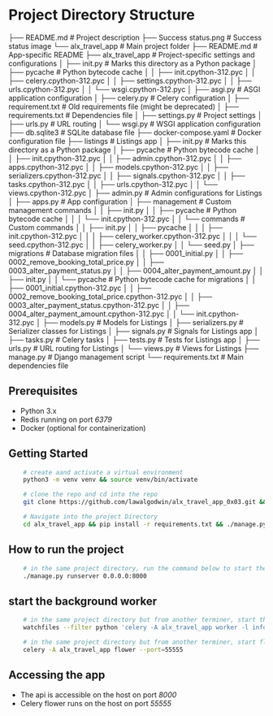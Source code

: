 # Project Directory Structure
├── README.md # Project description ├── Success status.png # Success status image └── alx_travel_app # Main project folder ├── README.md # App-specific README ├── alx_travel_app # Project-specific settings and configurations │ ├── init.py # Marks this directory as a Python package │ ├── pycache # Python bytecode cache │ │ ├── init.cpython-312.pyc │ │ ├── celery.cpython-312.pyc │ │ ├── settings.cpython-312.pyc │ │ ├── urls.cpython-312.pyc │ │ └── wsgi.cpython-312.pyc │ ├── asgi.py # ASGI application configuration │ ├── celery.py # Celery configuration │ ├── requirement.txt # Old requirements file (might be deprecated) │ ├── requirements.txt # Dependencies file │ ├── settings.py # Project settings │ ├── urls.py # URL routing │ └── wsgi.py # WSGI application configuration ├── db.sqlite3 # SQLite database file ├── docker-compose.yaml # Docker configuration file ├── listings # Listings app │ ├── init.py # Marks this directory as a Python package │ ├── pycache # Python bytecode cache │ │ ├── init.cpython-312.pyc │ │ ├── admin.cpython-312.pyc │ │ ├── apps.cpython-312.pyc │ │ ├── models.cpython-312.pyc │ │ ├── serializers.cpython-312.pyc │ │ ├── signals.cpython-312.pyc │ │ ├── tasks.cpython-312.pyc │ │ ├── urls.cpython-312.pyc │ │ └── views.cpython-312.pyc │ ├── admin.py # Admin configurations for Listings │ ├── apps.py # App configuration │ ├── management # Custom management commands │ │ ├── init.py │ │ ├── pycache # Python bytecode cache │ │ │ └── init.cpython-312.pyc │ │ └── commands # Custom commands │ │ ├── init.py │ │ ├── pycache │ │ │ ├── init.cpython-312.pyc │ │ │ ├── celery_worker.cpython-312.pyc │ │ │ └── seed.cpython-312.pyc │ │ ├── celery_worker.py │ │ └── seed.py │ ├── migrations # Database migration files │ │ ├── 0001_initial.py │ │ ├── 0002_remove_booking_total_price.py │ │ ├── 0003_alter_payment_status.py │ │ ├── 0004_alter_payment_amount.py │ │ ├── init.py │ │ └── pycache # Python bytecode cache for migrations │ │ ├── 0001_initial.cpython-312.pyc │ │ ├── 0002_remove_booking_total_price.cpython-312.pyc │ │ ├── 0003_alter_payment_status.cpython-312.pyc │ │ ├── 0004_alter_payment_amount.cpython-312.pyc │ │ └── init.cpython-312.pyc │ ├── models.py # Models for Listings │ ├── serializers.py # Serializer classes for Listings │ ├── signals.py # Signals for Listings app │ ├── tasks.py # Celery tasks │ ├── tests.py # Tests for Listings app │ ├── urls.py # URL routing for Listings │ └── views.py # Views for Listings ├── manage.py # Django management script └── requirements.txt # Main dependencies file

## Prerequisites

- Python 3.x
- Redis running on port *6379*
- Docker (optional for containerization)

## Getting Started
```bash
    # create aand activate a virtual environment
    python3 -m venv venv && source venv/bin/activate
```
```bash
    # clone the repo and cd into the repo
    git clone https://github.com/lawalgodwin/alx_travel_app_0x03.git && cd alx_travel_app_0x03
```
```bash
    # Navigate into the project Directory
    cd alx_travel_app && pip install -r requirements.txt && ./manage.py makemigrations && ./manage.py migrate
```
## How to run the project
```bash
    # in the same project directory, run the command below to start the api
    ./manage.py runserver 0.0.0.0:8000
```
## start the background worker
```bash
    # in the same project directory but from another terminer, start the celery worker
    watchfiles --filter python 'celery -A alx_travel_app worker -l info'
```
```bash
    # in the same project directory but from another terminer, start flower(GUI for monitoring celery workers and background tasks)
    celery -A alx_travel_app flower --port=55555
```

## Accessing the app

- The api is accessible on the host on port *8000*
- Celery flower runs on the host on port *55555*